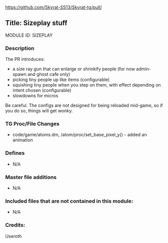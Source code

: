 https://github.com/Skyrat-SS13/Skyrat-tg/pull/<!--PR Number-->

## Title: Sizeplay stuff

MODULE ID: SIZEPLAY

### Description

The PR introduces:

- a size ray gun that can enlarge or shrinkify people (for now admin-spawn and ghost cafe only)
- picking tiny people up like items (configurable)
- squishing tiny people when you step on them, with effect depending on intent chosen (configurable)
- slowdowns for micros

Be careful. The configs are not designed for being reloaded mid-game, so if you do so, things will get wonky.
### TG Proc/File Changes

- code/game/atoms.dm, /atom/proc/set_base_pixel_y() - added an animation

### Defines

- N/A

### Master file additions

- N/A

### Included files that are not contained in this module:

- N/A

### Credits:

Useroth

